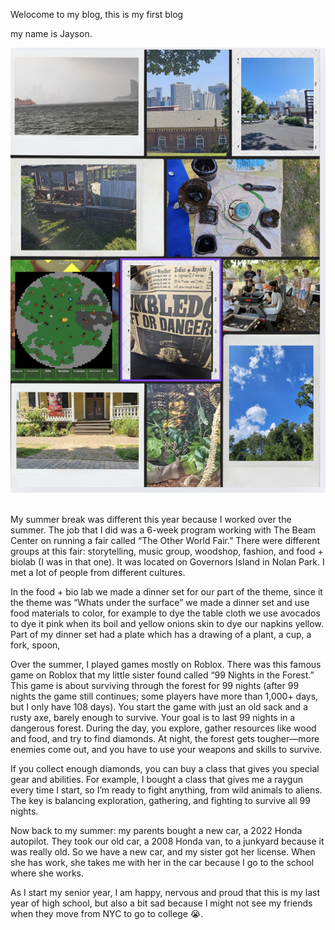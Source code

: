 Welocome to my blog, this is my first blog

my name is Jayson.


<img src="/images/my_summer.png" alt="My Summer"> 
<br>
<br>

My summer break was different this year because I worked over the summer. The job that I did was a 6-week program working with The Beam Center on running a fair called “The Other World Fair.” There were different groups at this fair: storytelling, music group, woodshop, fashion, and food + biolab (I was in that one). It was located on Governors Island in Nolan Park. I met a lot of people from different cultures.

In the food + bio lab we made a dinner set for our part of the theme, since it the theme was “Whats under the surface” we made a dinner set and use food materials to color, for example to dye the table cloth we use avocados to dye it pink when its boil and yellow onions skin to dye our napkins yellow. Part of my dinner set had a plate which has a drawing of a plant, a cup, a fork, spoon, 

Over the summer, I played games mostly on Roblox. There was this famous game on Roblox that my little sister found called “99 Nights in the Forest.” This game is about surviving through the forest for 99 nights (after 99 nights the game still continues; some players have more than 1,000+ days, but I only have 108 days). You start the game with just an old sack and a rusty axe, barely enough to survive. Your goal is to last 99 nights in a dangerous forest. During the day, you explore, gather resources like wood and food, and try to find diamonds. At night, the forest gets tougher—more enemies come out, and you have to use your weapons and skills to survive.

If you collect enough diamonds, you can buy a class that gives you special gear and abilities. For example, I bought a class that gives me a raygun every time I start, so I’m ready to fight anything, from wild animals to aliens. The key is balancing exploration, gathering, and fighting to survive all 99 nights.

Now back to my summer: my parents bought a new car, a 2022 Honda autopilot. They took our old car, a 2008 Honda van, to a junkyard because it was really old. So we have a new car, and my sister got her license. When she has work, she takes me with her in the car because I go to the school where she works.

As I start my senior year, I am happy, nervous and proud that this is my last year of high school, but also a bit sad because I might not see my friends when they move from NYC to go to college 😭. 
